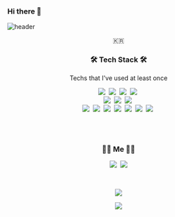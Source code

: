 ### Hi there 👋

![header](https://capsule-render.vercel.app/api?type=soft&color=auto&height=150&section=header&text=Hyeonseong%20Jeon&fontSize=70&animation=twinkling)

<p align="center">🇰🇷 </p>

<h3 align="center">🛠 Tech Stack 🛠</h3>

<p align="center"> Techs that I've used at least once </p>

<p align="center">
  <img src="https://img.shields.io/badge/TypeScript-007acc?style=flat-square&logo=typescript&logoColor=white"/></a>&nbsp 
  <img src="https://img.shields.io/badge/C++-6097CB?style=flat-square&logo=C%2B%2B&logoColor=white"/></a>&nbsp 
  <img src="https://img.shields.io/badge/Python-376E9D?style=flat-square&logo=Python&logoColor=white"/></a>&nbsp 
  <img src="https://img.shields.io/badge/Java-F0931C?style=flat-square&logo=Java&logoColor=white"/></a>&nbsp
  <br>
  <img src="https://img.shields.io/badge/HTML-DE4B25?style=flat-square&logo=html5&logoColor=white"/></a>&nbsp 
  <img src="https://img.shields.io/badge/CSS-0F6BB4?style=flat-square&logo=css3&logoColor=white"/></a>&nbsp 
  <img src="https://img.shields.io/badge/React-58C2DF?style=flat-square&logo=react&logoColor=white"/></a>&nbsp 
  
  <br>
  <img src="https://img.shields.io/badge/NestJS-DA234B?style=flat-square&logo=NestJS&logoColor=white"/></a>&nbsp 
  <img src="https://img.shields.io/badge/Express-82C042?style=flat-square&logo=Express&logoColor=white"/></a>&nbsp 
  <img src="https://img.shields.io/badge/TypeORM-ECA93C?style=flat-square&logo=TypeORM&logoColor=white"/></a>&nbsp 
  <img src="https://img.shields.io/badge/GraphQL-DC0193?style=flat-square&logo=GraphQL&logoColor=white"/></a>&nbsp 
  <img src="https://img.shields.io/badge/Mysql-005E86?style=flat-square&logo=MySql&logoColor=white"/></a>&nbsp 
  <img src="https://img.shields.io/badge/Docker-0897E5?style=flat-square&logo=docker&logoColor=white"/></a>&nbsp 
  <img src="https://img.shields.io/badge/aws-F89400?style=flat-square&logo=amazon-aws&logoColor=white"/></a>&nbsp 
</p>

<br><br>
<h3 align="center"> 🧑‍💻 Me 🧑‍💻 </h3>
<p align="center">
  <a href="https://www.notion.so/hyeonss/682cbdabc6df40e1a2edae7d2ab27d17" target="_blank"><img src="https://img.shields.io/badge/Tech%20Note-11B48A?style=flat-square&logo=Vimeo&logoColor=white"/></a>&nbsp
  <a href="mailto:hyeonss0417@gmail.com" target="_blank"><img src="https://img.shields.io/badge/Gmail-d14836?style=flat-square&logo=Gmail&logoColor=white"/></a>
</p>
<br>

<p align="center">
  <a href="https://hits.seeyoufarm.com"><img src="https://hits.seeyoufarm.com/api/count/incr/badge.svg?url=https://github.com/skyoun97&count_bg=%23ED6DA3&title_bg=%2386757E&icon=github.svg&icon_color=%23E1DEDE&title=hits&edge_flat=false"/></a>
</p>



<p align="center"> <img src="https://github-readme-stats.vercel.app/api?username=skyoun97&show_icons=true&theme=dracula" /> </p>

